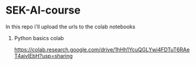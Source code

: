 # SEK-AI-course
In this repo i'll upload the urls to the colab notebooks


1) Python basics colab

   https://colab.research.google.com/drive/1hHh1YcuQGLYwi4FDTuT6RAeT4aivIEbH?usp=sharing
